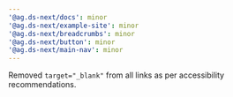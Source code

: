 ```yaml
---
'@ag.ds-next/docs': minor
'@ag.ds-next/example-site': minor
'@ag.ds-next/breadcrumbs': minor
'@ag.ds-next/button': minor
'@ag.ds-next/main-nav': minor
---
```


Removed `target="_blank"` from all links as per accessibility recommendations.
